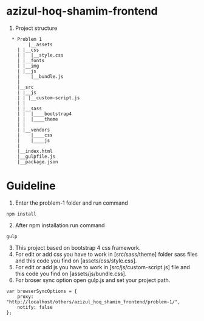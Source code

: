 # azizul-hoq-shamim-frontend

1. Project structure
```
  * Problem 1
        |__assets
	| |__css
	| |  |__style.css
	| |__fonts
	| |__img
	| |__js
	|    |__bundle.js
	|
	|__src
	| |__js
	| | |__custom-script.js
	| |
	| |__sass
	| |  |____bootstrap4
	| |  |____theme
	| |  
	| |__vendors
	|    |____css
	|    |____js
	|
	|__index.html
	|__gulpfile.js
	|__package.json
```
# Guideline
1. Enter the problem-1 folder and run command
```
npm install
```
2. After npm installation run command
```
gulp
```
3. This project based on bootstrap 4 css framework.
4. For edit or add css you have to work in [src/sass/theme] folder sass files and this code you find on [assets/css/style.css].
5. For edit or add js you have to work in [src/js/custom-script.js] file and this code you find on [assets/js/bundle.css].
6. For broser sync option open gulp.js and set your project path.
```
var browserSyncOptions = {
    proxy: "http://localhost/others/azizul_hoq_shamim_frontend/problem-1/",
    notify: false
};
```
